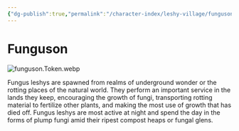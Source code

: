 ```yaml
---
{"dg-publish":true,"permalink":"/character-index/leshy-village/funguson/","title":"Funguson","tags":["JournalEntryPage","Leshy","NPC"]}
---
```


# Funguson
![funguson.Token.webp](/img/user/Voidbound%20token%20images/funguson.Token.webp)

Fungus leshys are spawned from realms of underground wonder or the rotting places of the natural world. They perform an important service in the lands they keep, encouraging the growth of fungi, transporting rotting material to fertilize other plants, and making the most use of growth that has died off. Fungus leshys are most active at night and spend the day in the forms of plump fungi amid their ripest compost heaps or fungal glens.